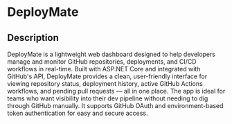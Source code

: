 # DeployMate

## Description
DeployMate is a lightweight web dashboard designed to help developers manage and monitor GitHub repositories, deployments, and CI/CD workflows in real-time. Built with ASP.NET Core and integrated with GitHub's API, DeployMate provides a clean, user-friendly interface for viewing repository status, deployment history, active GitHub Actions workflows, and pending pull requests — all in one place. The app is ideal for teams who want visibility into their dev pipeline without needing to dig through GitHub manually. It supports GitHub OAuth and environment-based token authentication for easy and secure access.